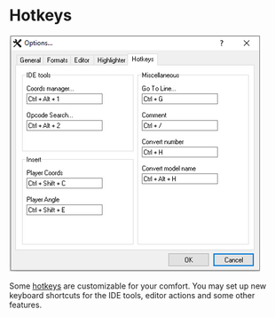# Hotkeys

![](../.gitbook/assets/hotkeys-en.png)

Some [hotkeys](../hotkeys.md) are customizable for your comfort. You may set up new keyboard shortcuts for the IDE tools, editor actions and some other features.

